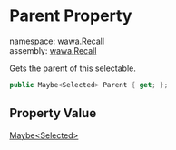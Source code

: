 # Parent Property

namespace: [wawa\.Recall](../../wawa.Recall.md)<br />
assembly: [wawa\.Recall](../../../wawa.Recall.md)

Gets the parent of this selectable\.

```csharp
public Maybe<Selected> Parent { get; };
```

## Property Value

[Maybe\<Selected\>](../../../wawa.Optionals/wawa.Optionals/Maybe\`1.md)

